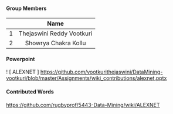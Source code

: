 #### Group Members

|         | Name                 |
|:--------:|:--------------------:|
|   1      |   Thejaswini Reddy Vootkuri         |
|   2      |    Showrya Chakra Kollu         |

#### Powerpoint

! [ ALEXNET ] https://github.com/vootkurithejaswini/DataMining-vootkuri/blob/master/Assignments/wiki_contributions/alexnet.pptx

#### Contributed Words

https://github.com/rugbyprof/5443-Data-Mining/wiki/ALEXNET  
